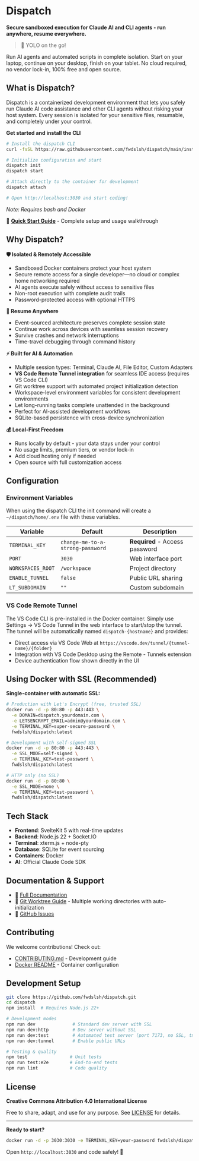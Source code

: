 # Dispatch

**Secure sandboxed execution for Claude AI and CLI agents - run anywhere, resume everywhere.**

> 🚀 YOLO on the go!

Run AI agents and automated scripts in complete isolation. Start on your laptop, continue on your desktop, finish on your tablet. No cloud required, no vendor lock-in, 100% free and open source.

## What is Dispatch?

Dispatch is a containerized development environment that lets you safely run Claude AI code assistance and other CLI agents without risking your host system. Every session is isolated for your sensitive files, resumable, and completely under your control.

**Get started and install the CLI**

```bash
# Install the dispatch CLI
curl -fsSL https://raw.githubusercontent.com/fwdslsh/dispatch/main/install.sh | bash

# Initialize configuration and start
dispatch init
dispatch start

# Attach directly to the container for development
dispatch attach

# Open http://localhost:3030 and start coding!
```

_Note: Requires bash and Docker_

📖 **[Quick Start Guide](docs/quickstart.md)** - Complete setup and usage walkthrough

## Why Dispatch?

**🛡️ Isolated & Remotely Accessible**

- Sandboxed Docker containers protect your host system
- Secure remote access for a single developer—no cloud or complex home networking required
- AI agents execute safely without access to sensitive files
- Non-root execution with complete audit trails
- Password-protected access with optional HTTPS

**🔄 Resume Anywhere**

- Event-sourced architecture preserves complete session state
- Continue work across devices with seamless session recovery
- Survive crashes and network interruptions
- Time-travel debugging through command history

**⚡ Built for AI & Automation**

- Multiple session types: Terminal, Claude AI, File Editor, Custom Adapters
- **VS Code Remote Tunnel integration** for seamless IDE access (requires VS Code CLI)
- Git worktree support with automated project initialization detection
- Workspace-level environment variables for consistent development environments
- Let long-running tasks complete unattended in the background
- Perfect for AI-assisted development workflows
- SQLite-based persistence with cross-device synchronization

**💰 Local-First Freedom**

- Runs locally by default - your data stays under your control
- No usage limits, premium tiers, or vendor lock-in
- Add cloud hosting only if needed
- Open source with full customization access

## Configuration

### Environment Variables

When using the dispatch CLI the init command will create a `~/dispatch/home/.env` file with these variables.

| Variable          | Default      | Description                    |
| ----------------- | ------------ | ------------------------------ |
| `TERMINAL_KEY`    | `change-me-to-a-strong-password`  | **Required** - Access password |
| `PORT`            | `3030`       | Web interface port             |
| `WORKSPACES_ROOT` | `/workspace` | Project directory              |
| `ENABLE_TUNNEL`   | `false`      | Public URL sharing             |
| `LT_SUBDOMAIN`    | `""`         | Custom subdomain               |

### VS Code Remote Tunnel

The VS Code CLI is pre-installed in the Docker container. Simply use Settings → VS Code Tunnel in the web interface to start/stop the tunnel. The tunnel will be automatically named `dispatch-{hostname}` and provides:

- Direct access via VS Code Web at `https://vscode.dev/tunnel/{tunnel-name}/{folder}`
- Integration with VS Code Desktop using the Remote - Tunnels extension
- Device authentication flow shown directly in the UI

## Using Docker with SSL (Recommended)

**Single-container with automatic SSL:**

```bash
# Production with Let's Encrypt (free, trusted SSL)
docker run -d -p 80:80 -p 443:443 \
  -e DOMAIN=dispatch.yourdomain.com \
  -e LETSENCRYPT_EMAIL=admin@yourdomain.com \
  -e TERMINAL_KEY=super-secure-password \
  fwdslsh/dispatch:latest

# Development with self-signed SSL
docker run -d -p 80:80 -p 443:443 \
  -e SSL_MODE=self-signed \
  -e TERMINAL_KEY=test-password \
  fwdslsh/dispatch:latest

# HTTP only (no SSL)
docker run -d -p 80:80 \
  -e SSL_MODE=none \
  -e TERMINAL_KEY=test-password \
  fwdslsh/dispatch:latest
```

## Tech Stack

- **Frontend**: SvelteKit 5 with real-time updates
- **Backend**: Node.js 22 + Socket.IO
- **Terminal**: xterm.js + node-pty
- **Database**: SQLite for event sourcing
- **Containers**: Docker
- **AI**: Official Claude Code SDK

## Documentation & Support

- 📖 [Full Documentation](docs)
- 🌿 [Git Worktree Guide](docs/features/git-worktrees.md) - Multiple working directories with auto-initialization
- 🐛 [GitHub Issues](https://github.com/fwdslsh/dispatch/issues)

## Contributing

We welcome contributions! Check out:

- [CONTRIBUTING.md](CONTRIBUTING.md) - Development guide
- [Docker README](docker/README.md) - Container configuration

## Development Setup

```bash
git clone https://github.com/fwdslsh/dispatch.git
cd dispatch
npm install  # Requires Node.js 22+

# Development modes
npm run dev              # Standard dev server with SSL
npm run dev:http         # Dev server without SSL
npm run dev:test         # Automated test server (port 7173, no SSL, tmp storage)
npm run dev:tunnel       # Enable public URLs

# Testing & quality
npm test                # Unit tests
npm run test:e2e        # End-to-end tests
npm run lint            # Code quality
```

## License

**Creative Commons Attribution 4.0 International License**

Free to share, adapt, and use for any purpose. See [LICENSE](LICENSE) for details.

---

**Ready to start?**

```bash
docker run -d -p 3030:3030 -e TERMINAL_KEY=your-password fwdslsh/dispatch:latest
```

Open `http://localhost:3030` and code safely! 🚀
